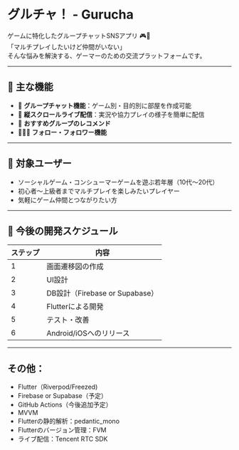 # グルチャ！ - Gurucha

ゲームに特化したグループチャットSNSアプリ 🎮📱  
「マルチプレイしたいけど仲間がいない」  
そんな悩みを解決する、ゲーマーのための交流プラットフォームです。

---

## 🧩 主な機能

- 💬 **グループチャット機能**：ゲーム別・目的別に部屋を作成可能
- 🔴 **縦スクロールライブ配信**：実況や協力プレイの様子を簡単に配信
- 📌 **おすすめグループのレコメンド**
- 🧑‍🤝‍🧑 **フォロー・フォロワー機能**

---

## 🎯 対象ユーザー

- ソーシャルゲーム・コンシューマーゲームを遊ぶ若年層（10代〜20代）
- 初心者〜上級者までマルチプレイを楽しみたいプレイヤー
- 気軽にゲーム仲間とつながりたい方

---

## 🚀 今後の開発スケジュール

| ステップ | 内容 |
|---------|------|
| 1 | 画面遷移図の作成 |
| 2 | UI設計 |
| 3 | DB設計（Firebase or Supabase） |
| 4 | Flutterによる開発 |
| 5 | テスト・改善 |
| 6 | Android/iOSへのリリース |

---

## その他：
- Flutter（Riverpod/Freezed)
- Firebase or Supabase（予定）
- GitHub Actions（今後追加予定）
- MVVM
- Flutterの静的解析：pedantic_mono
- Flutterのバージョン管理：FVM
- ライブ配信：Tencent RTC SDK

